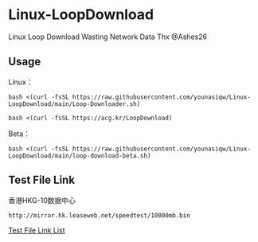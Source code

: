 # Linux-LoopDownload
Linux Loop Download Wasting Network Data Thx @Ashes26

## Usage
Linux：
```
bash <(curl -fsSL https://raw.githubusercontent.com/younasiqw/Linux-LoopDownload/main/Loop-Downloader.sh)
```
```
bash <(curl -fsSL https://acg.kr/LoopDownload)
```
Beta：
```
bash <(curl -fsSL https://raw.githubusercontent.com/younasiqw/Linux-LoopDownload/main/loop-download-beta.sh)
```

## Test File Link

香港HKG-10数据中心
```
http://mirror.hk.leaseweb.net/speedtest/10000mb.bin
```
[Test File Link List](https://github.com/younasiqw/Linux-LoopDownload/blob/main/Test%20File%20Link%20List.txt)
